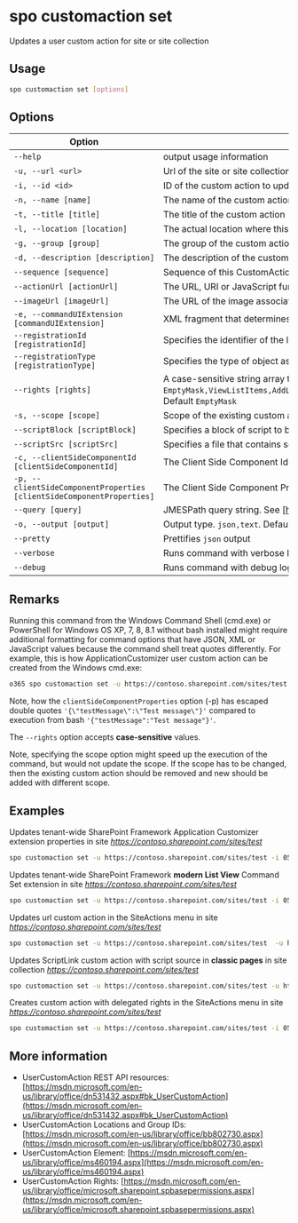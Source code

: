 # spo customaction set

Updates a user custom action for site or site collection

## Usage

```sh
spo customaction set [options]
```

## Options

Option|Description
------|-----------
`--help`|output usage information
`-u, --url <url>`|Url of the site or site collection to update the custom action
`-i, --id <id>`|ID of the custom action to update
`-n, --name [name]`|The name of the custom action
`-t, --title [title]`|The title of the custom action
`-l, --location [location]`|The actual location where this custom action need to be added like `CommandUI.Ribbon`
`-g, --group [group]`|The group of the custom action like `SiteActions`
`-d, --description [description]`|The description of the custom action
`--sequence [sequence]`|Sequence of this CustomAction being injected. Use when you have a specific sequence with which to have multiple CustomActions being added to the page
`--actionUrl [actionUrl]`|The URL, URI or JavaScript function associated with the action. URL example `~site/_layouts/sampleurl.aspx` or `~sitecollection/_layouts/sampleurl.aspx`
`--imageUrl [imageUrl]`|The URL of the image associated with the custom action
`-e, --commandUIExtension [commandUIExtension]`|XML fragment that determines user interface properties of the custom action
`--registrationId [registrationId]`|Specifies the identifier of the list or item content type that this action is associated with, or the file type or programmatic identifier
`--registrationType [registrationType]`|Specifies the type of object associated with the custom action. Allowed values `None,List,ContentType,ProgId,FileType`. Default `None`
`--rights [rights]`|A case-sensitive string array that contain the permissions needed for the custom action. Allowed values `EmptyMask,ViewListItems,AddListItems,EditListItems,DeleteListItems,ApproveItems,OpenItems,ViewVersions,DeleteVersions,CancelCheckout,ManagePersonalViews,ManageLists,ViewFormPages,AnonymousSearchAccessList,Open,ViewPages,AddAndCustomizePages,ApplyThemeAndBorder,ApplyStyleSheets,ViewUsageData,CreateSSCSite,ManageSubwebs,CreateGroups,ManagePermissions,BrowseDirectories,BrowseUserInfo,AddDelPrivateWebParts,UpdatePersonalWebParts,ManageWeb,AnonymousSearchAccessWebLists,UseClientIntegration,UseRemoteAPIs,ManageAlerts,CreateAlerts,EditMyUserInfo,EnumeratePermissions,FullMask`. Default `EmptyMask`
`-s, --scope [scope]`|Scope of the existing custom action. Allowed values `Site,Web,All`. Default `All`. Note, this would not update the scope, but might speed up the execution of the scope of the custom action is known.
`--scriptBlock [scriptBlock]`|Specifies a block of script to be executed. This attribute is only applicable when the Location attribute is set to ScriptLink
`--scriptSrc [scriptSrc]`|Specifies a file that contains script to be executed. This attribute is only applicable when the Location attribute is set to ScriptLink
`-c, --clientSideComponentId [clientSideComponentId]`|The Client Side Component Id (GUID) of the custom action
`-p, --clientSideComponentProperties [clientSideComponentProperties]`|The Client Side Component Properties of the custom action. Specify values as a JSON string : `'{"testMessage":"Test message"}'`
`--query [query]`|JMESPath query string. See [http://jmespath.org/](http://jmespath.org/) for more information and examples
`-o, --output [output]`|Output type. `json,text`. Default `text`
`--pretty`|Prettifies `json` output
`--verbose`|Runs command with verbose logging
`--debug`|Runs command with debug logging

## Remarks

Running this command from the Windows Command Shell (cmd.exe) or PowerShell for Windows OS XP, 7, 8, 8.1 without bash installed might require additional formatting for command options that have JSON, XML or JavaScript values because the command shell treat quotes differently. For example, this is how ApplicationCustomizer user custom action can be created from the Windows cmd.exe:

```sh
o365 spo customaction set -u https://contoso.sharepoint.com/sites/test -i 058140e3-0e37-44fc-a1d3-79c487d371a3 -p '{\"testMessage\":\"Test message\"}'
```

Note, how the `clientSideComponentProperties` option (-p) has escaped double quotes `'{\"testMessage\":\"Test message\"}'` compared to execution from bash `'{"testMessage":"Test message"}'`.

The `--rights` option accepts **case-sensitive** values.

Note, specifying the scope option might speed up the execution of the command, but would not update the scope. If the scope has to be changed, then the existing custom action should be removed and new should be added with different scope.

## Examples

Updates tenant-wide SharePoint Framework Application Customizer extension properties in site _https://contoso.sharepoint.com/sites/test_

```sh
spo customaction set -u https://contoso.sharepoint.com/sites/test -i 058140e3-0e37-44fc-a1d3-79c487d371a3 -p '{"testMessage":"Test message"}'
```

Updates tenant-wide SharePoint Framework **modern List View** Command Set extension in site _https://contoso.sharepoint.com/sites/test_

```sh
spo customaction set -u https://contoso.sharepoint.com/sites/test -i 058140e3-0e37-44fc-a1d3-79c487d371a3 -p '{"sampleTextOne":"One item is selected in the list.", "sampleTextTwo":"This command is always visible."}' --sequence 100
```

Updates url custom action in the SiteActions menu in site _https://contoso.sharepoint.com/sites/test_

```sh
spo customaction set -u https://contoso.sharepoint.com/sites/test  -u https://contoso.sharepoint.com/sites/test -i 058140e3-0e37-44fc-a1d3-79c487d371a3 --actionUrl "~site/SitePages/Home.aspx"
```

Updates ScriptLink custom action with script source in **classic pages** in site collection _https://contoso.sharepoint.com/sites/test_

```sh
spo customaction set -u https://contoso.sharepoint.com/sites/test -u https://contoso.sharepoint.com/sites/test -i 058140e3-0e37-44fc-a1d3-79c487d371a3 --scriptSrc "~sitecollection/SiteAssets/YourScript.js"
```

Creates custom action with delegated rights in the SiteActions menu in site _https://contoso.sharepoint.com/sites/test_

```sh
spo customaction set -u https://contoso.sharepoint.com/sites/test -i 058140e3-0e37-44fc-a1d3-79c487d371a3 --rights "AddListItems,DeleteListItems,ManageLists"
```

## More information

- UserCustomAction REST API resources: [https://msdn.microsoft.com/en-us/library/office/dn531432.aspx#bk_UserCustomAction](https://msdn.microsoft.com/en-us/library/office/dn531432.aspx#bk_UserCustomAction)
- UserCustomAction Locations and Group IDs: [https://msdn.microsoft.com/en-us/library/office/bb802730.aspx](https://msdn.microsoft.com/en-us/library/office/bb802730.aspx)
- UserCustomAction Element: [https://msdn.microsoft.com/en-us/library/office/ms460194.aspx](https://msdn.microsoft.com/en-us/library/office/ms460194.aspx)
- UserCustomAction Rights: [https://msdn.microsoft.com/en-us/library/office/microsoft.sharepoint.spbasepermissions.aspx](https://msdn.microsoft.com/en-us/library/office/microsoft.sharepoint.spbasepermissions.aspx)